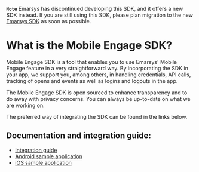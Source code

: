 __`Note`__
Emarsys has discontinued developing this SDK, and it offers a new SDK instead. If you are still using this SDK, please plan migration to the new [Emarsys SDK](https://github.com/emartech/ios-emarsys-sdk/wiki/migrate-from-mobile-engage) as soon as possible.


# What is the Mobile Engage SDK?

Mobile Engage SDK is a tool that enables you to use Emarsys' Mobile Engage feature in a very straightforward way. By incorporating the SDK in your app, we support you, among others, in handling credentials, API calls, tracking of opens and events as well as logins and logouts in the app.

The Mobile Engage SDK is open sourced to enhance transparency and to do away with privacy concerns. You can always be up-to-date on what we are working on.

The preferred way of integrating the SDK can be found in the links below.

## Documentation and integration guide:
* [Integration guide](https://help.emarsys.com/hc/en-us/articles/115002410625)
* [Android sample application](https://github.com/emartech/android-mobile-engage-sample-app)
* [iOS sample application](https://github.com/emartech/ios-mobile-engage-sample-app)
